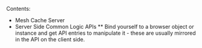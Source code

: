 ﻿Contents: 

 * Mesh Cache Server
 * Server Side Common Logic APIs
 ** Bind yourself to a browser object or instance and get API entries to manipulate it - these are usually mirrored in the API on the client side.
 